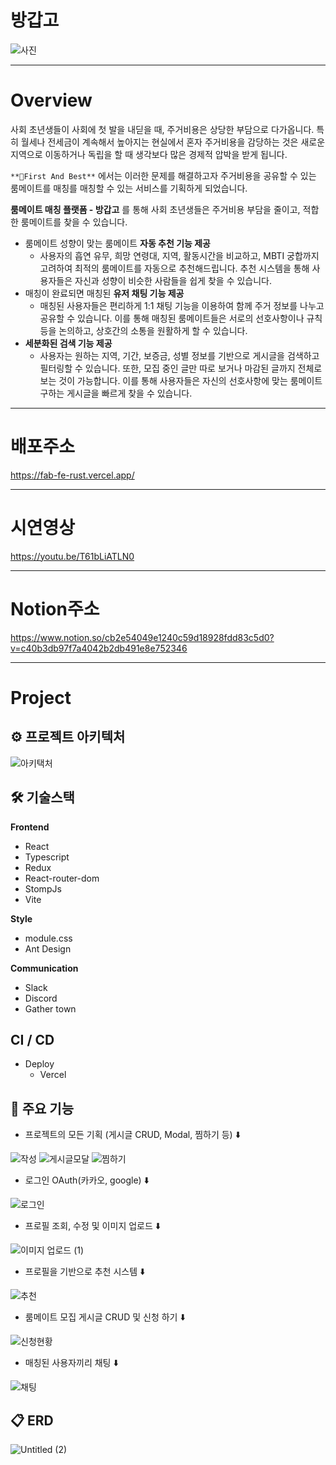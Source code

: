 # 방갑고
![사진](https://github.com/Team-FAB/FAB-FE/assets/122066788/595eb1c6-d188-460e-825f-ff15e9c75cf1)
***

# Overview

사회 초년생들이 사회에 첫 발을 내딛을 때, 주거비용은 상당한 부담으로 다가옵니다.
특히 월세나 전세금이 계속해서 높아지는 현실에서 혼자 주거비용을 감당하는 것은 새로운 지역으로 이동하거나 독립을 할 때 생각보다 많은 경제적 압박을 받게 됩니다.

`**🏅First And Best**` 에서는 이러한 문제를 해결하고자 주거비용을 공유할 수 있는 룸메이트를 매칭를 매칭할 수 있는 서비스를 기획하게 되었습니다.

**룸메이트 매칭 플랫폼 - 방갑고** 를 통해 사회 초년생들은 주거비용 부담을 줄이고, 적합한 룸메이트를 찾을 수 있습니다.

- 룸메이트 성향이 맞는 룸메이트 **자동 추천 기능 제공**
    - 사용자의 흡연 유무, 희망 연령대, 지역, 활동시간을 비교하고, MBTI 궁합까지 고려하여 최적의 룸메이트를 자동으로 추천해드립니다. 추천 시스템을 통해 사용자들은 자신과 성향이 비슷한 사람들을 쉽게 찾을 수 있습니다.
- 매칭이 완료되면 매칭된 **유저 채팅 기능 제공**
    - 매칭된 사용자들은 편리하게 1:1 채팅 기능을 이용하여 함께 주거 정보를 나누고 공유할 수 있습니다.
    이를 통해 매칭된 룸메이트들은 서로의 선호사항이나 규칙 등을 논의하고, 상호간의 소통을 원활하게 할 수 있습니다.
- **세분화된 검색 기능 제공**
    - 사용자는 원하는 지역, 기간, 보증금, 성별 정보를 기반으로 게시글을 검색하고 필터링할 수 있습니다. 또한, 모집 중인 글만 따로 보거나 마감된 글까지 전체로 보는 것이 가능합니다.
    이를 통해 사용자들은 자신의 선호사항에 맞는 룸메이트 구하는 게시글을 빠르게 찾을 수 있습니다.

***

# 배포주소
https://fab-fe-rust.vercel.app/

***

# 시연영상
https://youtu.be/T61bLiATLN0

***

# Notion주소
https://www.notion.so/cb2e54049e1240c59d18928fdd83c5d0?v=c40b3db97f7a4042b2db491e8e752346

***

# Project

## ⚙ 프로젝트 아키텍처
![아키택처](https://github.com/Team-FAB/FAB-FE/assets/122066788/fb1ff4ca-f768-4ea0-984b-f0114893f785)





## 🛠 기술스택
**Frontend**
- React
- Typescript
- Redux
- React-router-dom
- StompJs
- Vite

**Style**
- module.css
- Ant Design

**Communication**
- Slack
- Discord
- Gather town

## CI / CD
- Deploy
    - Vercel

## 🔗 주요 기능
- 프로젝트의 모든 기획 (게시글 CRUD, Modal, 찜하기 등) ⬇️

![작성](https://github.com/Team-FAB/FAB-FE/assets/122290134/ae5ac58d-c8a7-4586-b8d8-f32a3316fa0e)
![게시글모달](https://github.com/Team-FAB/FAB-FE/assets/122290134/fbec47ee-be22-44d5-9186-5ed0d9e38df3)
![찜하기](https://github.com/Team-FAB/FAB-FE/assets/122290134/060987cb-f6e1-4593-887e-36822354f1ba)

- 로그인 OAuth(카카오, google) ⬇️

![로그인](https://github.com/Team-FAB/FAB-FE/assets/122290134/399005c2-7b42-4552-8d73-e267e758748d)

- 프로필 조회, 수정 및 이미지 업로드 ⬇️

![이미지 업로드 (1)](https://github.com/Team-FAB/FAB-FE/assets/122290134/86ebe20b-ba6a-4c52-ba7b-8416a5e35271)

- 프로필을 기반으로 추천 시스템 ⬇️

![추천](https://github.com/Team-FAB/FAB-FE/assets/122290134/20b5c208-d022-41b5-9608-1fa6361f6d51)

- 룸메이트 모집 게시글 CRUD 및 신청 하기 ⬇️

![신청현황](https://github.com/Team-FAB/FAB-FE/assets/122290134/c2aa59bb-0e2c-4122-90d4-4ac9f585a45e)

- 매칭된 사용자끼리 채팅 ⬇️

![채팅](https://github.com/Team-FAB/FAB-FE/assets/122290134/68faefd5-214a-4d64-9791-e4b7b2bd6ede)

## 📋 ERD
![Untitled (2)](https://github.com/Team-FAB/FAB-FE/assets/122066788/f0f62fec-f5d7-42dc-ae69-50a344491f44)

